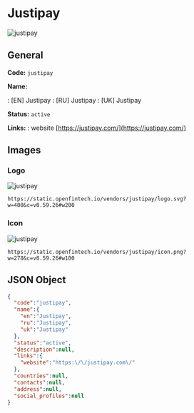 
# Justipay 
![justipay](https://static.openfintech.io/vendors/justipay/logo.svg?w=400&c=v0.59.26#w200)  

## General 
 
**Code:** `justipay` 
 
**Name:** 
 
:	[EN] Justipay 
:	[RU] Justipay 
:	[UK] Justipay 
 
**Status:** `active` 
 
**Links:** 
: website [https://justipay.com/](https://justipay.com/) 
 

## Images 

### Logo 
 
![justipay](https://static.openfintech.io/vendors/justipay/logo.svg?w=400&c=v0.59.26#w200)  

```
https://static.openfintech.io/vendors/justipay/logo.svg?w=400&c=v0.59.26#w200
```  

### Icon 
 
![justipay](https://static.openfintech.io/vendors/justipay/icon.png?w=278&c=v0.59.26#w100)  

```
https://static.openfintech.io/vendors/justipay/icon.png?w=278&c=v0.59.26#w100
```  

## JSON Object 

```json
{
  "code":"justipay",
  "name":{
    "en":"Justipay",
    "ru":"Justipay",
    "uk":"Justipay"
  },
  "status":"active",
  "description":null,
  "links":{
    "website":"https:\/\/justipay.com\/"
  },
  "countries":null,
  "contacts":null,
  "address":null,
  "social_profiles":null
}
```  
